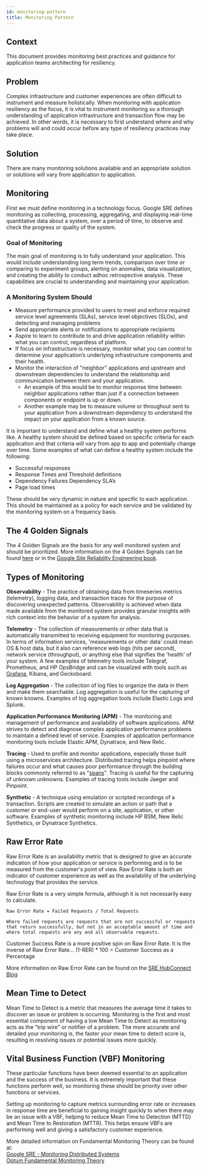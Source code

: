```yaml
---
id: monitoring-pattern
title: Monitoring Pattern
---
```


## Context

This document provides monitoring best practices and guidance for application teams architecting for resiliency.

## Problem

Complex infrastructure and customer experiences are often difficult to instrument and measure holistically. When monitoring with application resiliency as the focus, it is vital to instrument monitoring so a thorough understanding of application infrastructure and transaction flow may be achieved. In other words, it is necessary to first understand where and why problems will and could occur before any type of resiliency practices may take place.

## Solution

There are many monitoring solutions available and an appropriate solution or solutions will vary from application to application.

## Monitoring

First we must define monitoring in a technology focus. Google SRE defines monitoring as collecting, processing, aggregating, and displaying real-time quantitative data about a system, over a period of time, to observe and check the progress or quality of the system.

### Goal of Monitoring

The main goal of monitoring is to fully understand your application. This would include understanding long term trends, comparison over time or comparing to experiment groups, alerting on anomalies, data visualization, and creating the ability to conduct adhoc retrospective analysis. These capabilities are crucial to understanding and maintaining your application. 

### A Monitoring System Should

* Measure performance provided to users to meet and enforce required service level agreements (SLAs), service level objectives (SLOs), and detecting and managing problems
* Send appropriate alerts or notifications to appropriate recipients 
* Aspire to learn to contribute to and drive application reliability within what you can control, regardless of platform.
* If focus on infrastructure is necessary, monitor what you can control to determine your application’s underlying infrastructure components and their health. 
* Monitor the interaction of "neighbor" applications and upstream and downstream dependencies to understand the relationship and communication between them and your application.
  * An example of this would be to monitor response time between neighbor applications rather than just if a connection between components or endpoint is up or down. 
  * Another example may be to measure volume or throughout sent to your application from a downstream dependency to understand the impact on your application from a known source.

It is important to understand and define what a healthy system performs like. A healthy system should be defined based on specific criteria for each application and that criteria will vary from app to app and potentially change over time. Some examples of what can define a healthy system include the following:

* Successful responses
* Response Times and Threshold definitions
* Dependency Failures Dependency SLA’s
* Page load times

These should be very dynamic in nature and specific to each application. This should be maintained as a policy for each service and be validated by the monitoring system on a frequency basis.

## The 4 Golden Signals

The 4 Golden Signals are the basis for any well monitored system and should be prioritized. More information on the 4 Golden Signals can be found [here](the-four-golden-signals) or in the [Google Site Reliability Engineering book](https://landing.google.com/sre/sre-book/chapters/monitoring-distributed-systems/).
 

## Types of Monitoring

**Observability** - The practice of obtaining data from timeseries metrics (telemetry), logging data, and transaction traces for the purpose of discovering unexpected patterns. Observability is achieved when data made available from the monitored system provides granular insights with rich context into the behavior of a system for analysis. 

**Telemetry** - The collection of measurements or other data that is automatically transmitted to receiving equipment for monitoring purposes. In terms of information services, 'measurements or other data' could mean OS & host data, but it also can reference web logs (hits per second), network service (throughput), or anything else that signifies the 'health' of your system. A few examples of telemetry tools include Telegraf, Prometheus, and HP OpsBridge and can be visualized with tools such as [Grafana](https://grafana.optum.com/), Kibana, and Geckoboard.

**Log Aggregation** - The collection of log files to organize the data in them and make them searchable. Log aggregation is useful for the capturing of known knowns. Examples of log aggregation tools include Elastic Logs and Splunk. 

**Application Performance Monitoring (APM)** - The monitoring and management of performance and availability of software applications. APM strives to detect and diagnose complex application performance problems to maintain a defined level of service. Examples of application performance monitoring tools include Elastic APM, Dynatrace, and New Relic. 

**Tracing** - Used to profile and monitor applications, especially those built using a microservices architecture. Distributed tracing helps pinpoint where failures occur and what causes poor performance through the building blocks commonly referred to as "[spans](https://opentracing.io/docs/overview/spans/)". Tracing is useful for the capturing of unknown unknowns. Examples of tracing tools include Jaeger and Pinpoint. 

**Synthetic** - A technique using emulation or scripted recordings of a transaction. Scripts are created to simulate an action or path that a customer or end-user would perform on a site, application, or other software. Examples of synthetic monitoring include HP BSM, New Relic Synthetics, or Dynatrace Synthetics.

## Raw Error Rate

Raw Error Rate is an availability metric that is designed to give an accurate indication of how your application or service is performing and is to be measured from the customer's point of view. Raw Error Rate is both an indicator of customer experience as well as the availability of the underlying technology that provides the service.

Raw Error Rate is a very simple formula, although it is not necessarily easy to calculate.  

```docker
Raw Error Rate = Failed Requests / Total Requests

Where failed requests are requests that are not successful or requests that return successfully, but not in an acceptable amount of time and where total requests are any and all observable requests.
```

Customer Success Rate is a more positive spin on Raw Error Rate. It is the inverse of Raw Error Rate... (1-RER) * 100 = Customer Success as a Percentage

More information on Raw Error Rate can be found on the [SRE HubConnect Blog](https://hubconnect.uhg.com/groups/optum-system-reliability-engineering-sre/blog/2018/04/03/introducing-raw-error-rate)


## Mean Time to Detect

Mean Time to Detect is a metric that measures the average time it takes to discover an issue or problem is occurring. Monitoring is the first and most essential component of having a low Mean Time to Detect as monitoring acts as the "trip wire" or notifier of a problem. The more accurate and detailed your monitoring is, the faster your mean time to detect score is, resulting in resolving issues or potential issues more quickly.

## Vital Business Function (VBF) Monitoring

These particular functions have been deemed essential to an application and the success of the business. It is extremely important that these functions perform well, so monitoring these should be priority over other functions or services.

Setting up monitoring to capture metrics surrounding error rate or increases in response time are beneficial to gaining insight quickly to when there may be an issue with a VBF, helping to reduce Mean Time to Detection (MTTD) and Mean Time to Restoration (MTTR). This helps ensure VBFs are performing well and giving a satisfactory customer experience.

More detailed information on Fundamental Monitoring Theory can be found at:  
[Google SRE - Monitoring Distributed Systems](https://landing.google.com/sre/sre-book/chapters/monitoring-distributed-systems/)  
[Optum Fundamental Monitoring Theory](https://new-wiki.optum.com/display/EM/Fundamental+Monitoring+Theory)  
